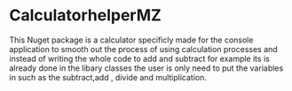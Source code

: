 # CalculatorhelperMZ

This Nuget package is a calculator specificly made for the console application to smooth out the process of using calculation processes and instead of writing the whole code to add and subtract for example its is already done in the libary classes the user is only need to put the variables in such as the subtract,add , divide and multiplication. 
